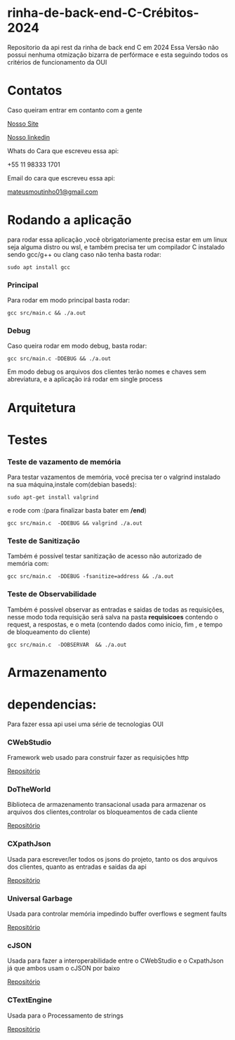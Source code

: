 # rinha-de-back-end-C-Crébitos-2024
Repositorio da api rest da rinha de back end C em 2024
Essa Versão não possui nenhuma otmização bizarra de perfórmace
e esta seguindo todos os critérios de funcionamento da OUI 

# Contatos

Caso queiram entrar em contanto com a gente

[Nosso Site](https://oui.tec.br/)

[Nosso linkedin](https://www.linkedin.com/company/oui-tecnologia/)

Whats do Cara que escreveu essa api:

+55 11 98333 1701

Email do cara que escreveu essa api:

mateusmoutinho01@gmail.com


# Rodando a aplicação 
para rodar essa aplicação ,você obrigatoriamente precisa estar em um linux
seja alguma distro ou wsl, e também precisa ter um compilador C instalado 
sendo gcc/g++ ou clang 
caso não tenha basta rodar: 
```shel
sudo apt install gcc
```


### Principal 
Para rodar em modo principal basta rodar:

```shel
gcc src/main.c && ./a.out 
```

### Debug 
Caso queira rodar em modo debug, basta rodar: 
```shel
gcc src/main.c -DDEBUG && ./a.out 
```
Em modo debug os arquivos dos clientes terão nomes e chaves sem abreviatura, e a aplicação irá rodar em single process

# Arquitetura 




# Testes
### Teste de vazamento de memória

Para testar vazamentos de memória, você precisa ter o valgrind instalado na sua máquina,instale com(debian baseds): 

```shel 
sudo apt-get install valgrind
```
e rode com :(para finalizar basta bater em **/end**)
```shel 
gcc src/main.c  -DDEBUG && valgrind ./a.out 
```
### Teste de Sanitização 
Também é possível testar sanitização de acesso não autorizado de memória com:

```shel
gcc src/main.c  -DDEBUG -fsanitize=address && ./a.out
```

### Teste de Observabilidade 

Também é possível observar as entradas e saidas de todas as requisições, nesse modo toda requisição será salva na pasta **requisicoes** contendo o request, a respostas, e o meta (contendo dados como inicio, fim , e tempo de bloqueamento do cliente)

```shel
gcc src/main.c  -DOBSERVAR  && ./a.out
```

# Armazenamento  




# dependencias:
 
Para fazer essa api usei uma série de tecnologias OUI

### CWebStudio
Framework web usado para construir fazer as requisições http

[Repositório](https://github.com/OUIsolutions/CWebStudio)

### DoTheWorld
Biblioteca de armazenamento transacional usada para armazenar os arquivos
dos clientes,controlar os bloqueamentos de cada cliente

[Repositório](https://github.com/OUIsolutions/DoTheWorld)

### CXpathJson 
Usada para escrever/ler todos os jsons do projeto, tanto os dos arquivos dos clientes, quanto as entradas e saidas da api 

[Repositório](https://github.com/OUIsolutions/cxpathjson)

### Universal Garbage
Usada para controlar memória impedindo buffer overflows e segment faults 

[Repositório](https://github.com/OUIsolutions/Universal-Garbage-Colector)

### cJSON 
Usada para fazer a interoperabilidade entre o CWebStudio e o CxpathJson 
já que ambos usam o cJSON por baixo 

[Repositório](https://github.com/DaveGamble/cJSON)

### CTextEngine 
Usada para o Processamento de strings 

[Repositório](https://github.com/OUIsolutions/CTextEngine)

